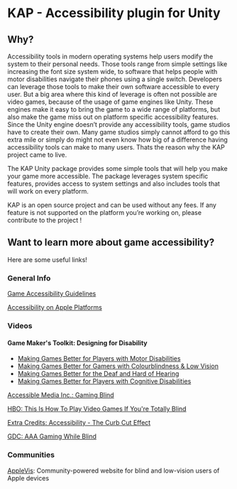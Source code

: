 # KAP - Accessibility plugin for Unity

## Why?

Accessibility tools in modern operating systems help users modify the system to their personal needs. Those tools range from simple settings like increasing the font size system wide, to software that helps people with motor disabilities navigate their phones using a single switch. Developers can leverage those tools  to make their own software accessible to every user. But a big area where this kind of leverage is often not possible are video games, because of the usage of game engines like Unity. These engines make it easy to bring the game to a wide range of platforms, but also make the game miss out on platform specific accessibility features. Since the Unity engine doesn’t provide any accessibility tools, game studios have to create their own. Many game studios simply cannot afford to go this extra mile or simply do might not even know how big of a difference having accessibility tools can make to many users. Thats the reason why the KAP project came to live. 

The KAP Unity package provides some simple tools that will help you make your game more accessible.  The package leverages system specific features, provides access to system settings and also includes tools that will work on every platform. 

KAP is an open source project and can be used without any fees. If any feature is not supported on the platform you’re working on, please contribute to the project !

## Want to learn more about game accessibility?

Here are some useful links!

### General Info

[Game Accessibility Guidelines](http://gameaccessibilityguidelines.com)

[Accessibility on Apple Platforms](https://www.apple.com/lae/accessibility/)

### Videos

#### Game Maker's Toolkit: Designing for Disability
- [Making Games Better for Players with Motor Disabilities](https://www.youtube.com/watch?v=Ufe0i26DGiA&list=PLc38fcMFcV_vvWOhMDriBlVocTZ8mKQzR)
- [Making Games Better for Gamers with Colourblindness & Low Vision](https://www.youtube.com/watch?v=xrqdU4cZaLw&index=2&list=PLc38fcMFcV_vvWOhMDriBlVocTZ8mKQzR)
- [Making Games Better for the Deaf and Hard of Hearing](https://www.youtube.com/watch?v=4NGe4dzlukc&index=3&list=PLc38fcMFcV_vvWOhMDriBlVocTZ8mKQzR)
- [Making Games Better for Players with Cognitive Disabilities](https://www.youtube.com/watch?v=ObhvacfIOg0&list=PLc38fcMFcV_vvWOhMDriBlVocTZ8mKQzR&index=4)

[Accessible Media Inc.: Gaming Blind](https://www.ami.ca/category/documentaries/media/gaming-blind)

[HBO: This Is How To Play Video Games If You're Totally Blind](https://www.youtube.com/watch?v=aX0oPwQPo9A)

[Extra Credits: Accessibility - The Curb Cut Effect](https://www.youtube.com/watch?v=PJoax1Z1x4Y)

[GDC: AAA Gaming While Blind](https://www.youtube.com/watch?v=YaDR4hJkskc)


### Communities

[AppleVis](https://www.applevis.com): Community-powered website for blind and low-vision users of Apple devices
